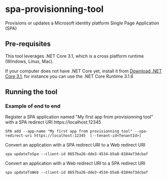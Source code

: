 # spa-provisionning-tool
Provisions or updates a Microsoft identity platform Single Page Application (SPA)

 ## Pre-requisites
 
 This tool leverages .NET Core 3.1, which is a cross platform runtime (Windows, Linux, Mac). 
 
 If your computer does not have .NET Core yet, install it from [Download .NET Core 3.1](https://dotnet.microsoft.com/download/dotnet-core/3.1), for instance you can use the .NET Core Runtime 3.1.6
 
 ## Running the tool
 
 ### Example of end to end
 
 Register a SPA application named "My first app from provisionning tool" with a SPA redirect URI https://localhost:12345
 
 ```Shell
 SPA add --app-name "My first app from provisionning tool" --spa-redirect-uri https://localhost:12345  [--tenant-id<TenantId>]
 ```
 
 Convert an application with a SPA redirect URI to a Web redirect URI
 ```Shell
 spa updateToSpa --client-id 8657ba26-dde3-4534-b5a8-8104e73dcbaf
 ```
 
 Convert an application with a Web redirect URI to a SPA redirect URI
 ```Shell
 spa updateToWeb --client-id 8657ba26-dde3-4534-b5a8-8104e73dcbaf
 ```
 
